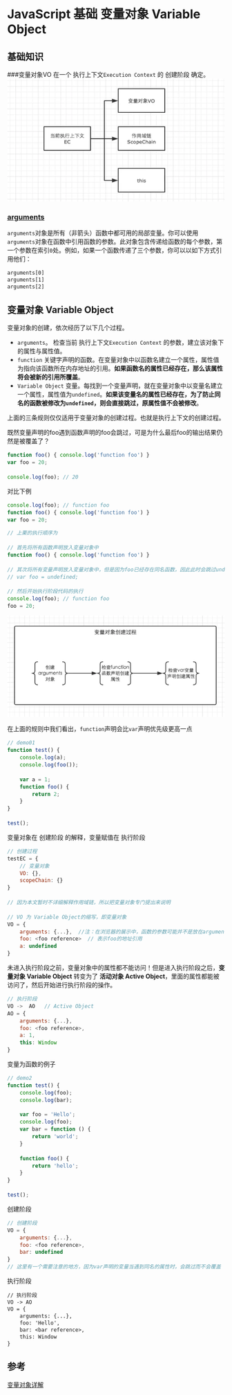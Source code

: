 # JavaScript 基础 变量对象 Variable Object

## 基础知识
###变量对象VO
在一个 执行上下文`Execution Context` 的 创建阶段 确定。
![](./assets/JavaScript-基础-变量对象-00.png)

### [arguments](https://developer.mozilla.org/zh-CN/docs/Web/JavaScript/Reference/Functions/arguments)  
`arguments`对象是所有（非箭头）函数中都可用的局部变量。你可以使用`arguments`对象在函数中引用函数的参数。此对象包含传递给函数的每个参数，第一个参数在索引`0`处。例如，如果一个函数传递了三个参数，你可以以如下方式引用他们：

```
arguments[0]
arguments[1]
arguments[2]
```


## 变量对象 Variable Object

变量对象的创建，依次经历了以下几个过程。

* `arguments`。 检查当前 执行上下文`Execution Context` 的参数，建立该对象下的属性与属性值。
* `function` 关键字声明的函数。在变量对象中以函数名建立一个属性，属性值为指向该函数所在内存地址的引用。**如果函数名的属性已经存在，那么该属性将会被新的引用所覆盖**。
* `Variable Object` 变量。每找到一个变量声明，就在变量对象中以变量名建立一个属性，属性值为`undefined`。**如果该变量名的属性已经存在，为了防止同名的函数被修改为`undefined`，则会直接跳过，原属性值不会被修改**。


上面的三条规则仅仅适用于变量对象的创建过程。也就是执行上下文的创建过程。

既然变量声明的foo遇到函数声明的foo会跳过，可是为什么最后foo的输出结果仍然是被覆盖了？

```js
function foo() { console.log('function foo') }
var foo = 20;

console.log(foo); // 20
```

对比下例

```js
console.log(foo); // function foo
function foo() { console.log('function foo') }
var foo = 20;
```

```js
// 上栗的执行顺序为

// 首先将所有函数声明放入变量对象中
function foo() { console.log('function foo') }

// 其次将所有变量声明放入变量对象中，但是因为foo已经存在同名函数，因此此时会跳过undefined的赋值
// var foo = undefined;

// 然后开始执行阶段代码的执行
console.log(foo); // function foo
foo = 20;
```

![](./assets/JavaScript-基础-变量对象-01.png)

在上面的规则中我们看出，`function`声明会比`var`声明优先级更高一点

```js
// demo01
function test() {
    console.log(a);
    console.log(foo());

    var a = 1;
    function foo() {
        return 2;
    }
}

test();
```

变量对象在 创建阶段 的解释，变量赋值在 执行阶段

```js
// 创建过程
testEC = {
    // 变量对象
    VO: {},
    scopeChain: {}
}

// 因为本文暂时不详细解释作用域链，所以把变量对象专门提出来说明

// VO 为 Variable Object的缩写，即变量对象
VO = {
    arguments: {...},  //注：在浏览器的展示中，函数的参数可能并不是放在arguments对象中，这里为了方便理解，我做了这样的处理
    foo: <foo reference>  // 表示foo的地址引用
    a: undefined
}
```

未进入执行阶段之前，变量对象中的属性都不能访问！但是进入执行阶段之后，**变量对象 Variable Object** 转变为了 **活动对象 Active Object**，里面的属性都能被访问了，然后开始进行执行阶段的操作。

```js
// 执行阶段
VO ->  AO   // Active Object
AO = {
    arguments: {...},
    foo: <foo reference>,
    a: 1,
    this: Window
}
```

变量为函数的例子

```js
// demo2
function test() {
    console.log(foo);
    console.log(bar);

    var foo = 'Hello';
    console.log(foo);
    var bar = function () {
        return 'world';
    }

    function foo() {
        return 'hello';
    }
}

test();
```

创建阶段

```js
// 创建阶段
VO = {
    arguments: {...},
    foo: <foo reference>,
    bar: undefined
}
// 这里有一个需要注意的地方，因为var声明的变量当遇到同名的属性时，会跳过而不会覆盖
```

执行阶段

```
// 执行阶段
VO -> AO
VO = {
    arguments: {...},
    foo: 'Hello',
    bar: <bar reference>,
    this: Window
}
```

## 参考
[变量对象详解](https://www.jianshu.com/p/330b1505e41d)